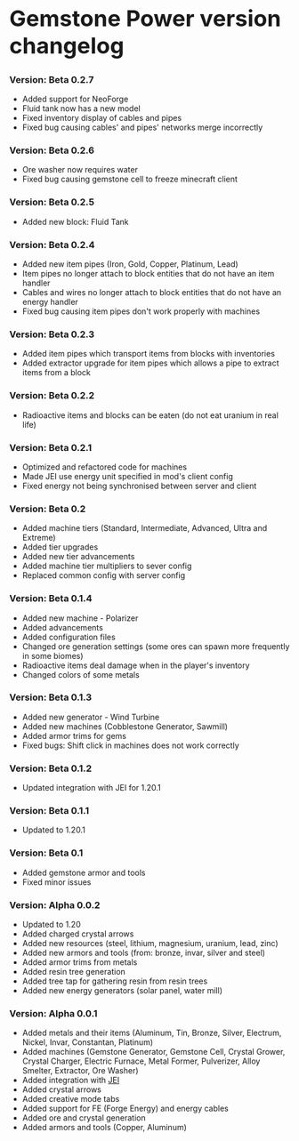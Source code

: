 <h1 style="font-size: 40px">Gemstone Power version changelog</h1>

<h3>Version: Beta 0.2.7</h3>
<ul>
<li>Added support for NeoForge
<li>Fluid tank now has a new model
<li>Fixed inventory display of cables and pipes
<li>Fixed bug causing cables' and pipes' networks merge incorrectly
</ul>

<h3>Version: Beta 0.2.6</h3>
<ul>
<li>Ore washer now requires water
<li>Fixed bug causing gemstone cell to freeze minecraft client
</ul>

<h3>Version: Beta 0.2.5</h3>
<ul>
<li>Added new block: Fluid Tank
</ul>

<h3>Version: Beta 0.2.4</h3>
<ul>
<li>Added new item pipes (Iron, Gold, Copper, Platinum, Lead)
<li>Item pipes no longer attach to block entities that do not have an item handler
<li>Cables and wires no longer attach to block entities that do not have an energy handler
<li>Fixed bug causing item pipes don't work properly with machines
</ul>

<h3>Version: Beta 0.2.3</h3>
<ul>
<li>Added item pipes which transport items from blocks with inventories 
<li>Added extractor upgrade for item pipes which allows a pipe to extract items from a block
</ul>

<h3>Version: Beta 0.2.2</h3>
<ul>
<li>Radioactive items and blocks can be eaten (do not eat uranium in real life)
</ul>

<h3>Version: Beta 0.2.1</h3>
<ul>
<li>Optimized and refactored code for machines
<li>Made JEI use energy unit specified in mod's client config
<li>Fixed energy not being synchronised between server and client
</ul>

<h3>Version: Beta 0.2</h3>
<ul>
<li>Added machine tiers (Standard, Intermediate, Advanced, Ultra and Extreme)
<li>Added tier upgrades
<li>Added new tier advancements
<li>Added machine tier multipliers to sever config
<li>Replaced common config with server config
</ul>

<h3>Version: Beta 0.1.4</h3>
<ul>
<li>Added new machine - Polarizer
<li>Added advancements
<li>Added configuration files
<li>Changed ore generation settings (some ores can spawn more frequently in some biomes)
<li>Radioactive items deal damage when in the player's inventory
<li>Changed colors of some metals
</ul>

<h3>Version: Beta 0.1.3</h3>
<ul>
<li>Added new generator - Wind Turbine
<li>Added new machines (Cobblestone Generator, Sawmill)
<li>Added armor trims for gems
<li>Fixed bugs: Shift click in machines does not work correctly
</ul>

<h3>Version: Beta 0.1.2</h3>
<ul>
<li>Updated integration with JEI for 1.20.1
</ul>

<h3>Version: Beta 0.1.1</h3>
<ul>
<li>Updated to 1.20.1
</ul>

<h3>Version: Beta 0.1</h3>
<ul>
<li>Added gemstone armor and tools
<li>Fixed minor issues
</ul>

<h3>Version: Alpha 0.0.2</h3>
<ul>
<li>Updated to 1.20
<li>Added charged crystal arrows
<li>Added new resources (steel, lithium, magnesium, uranium, lead, zinc)
<li>Added new armors and tools (from: bronze, invar, silver and steel)
<li>Added armor trims from metals
<li>Added resin tree generation
<li>Added tree tap for gathering resin from resin trees
<li>Added new energy generators (solar panel, water mill)
</ul>

<h3>Version: Alpha 0.0.1</h3>
<ul>
<li>Added metals and their items (Aluminum, Tin, Bronze, Silver, Electrum, Nickel, Invar, Constantan, Platinum)
<li>Added machines (Gemstone Generator, Gemstone Cell, Crystal Grower, Crystal Charger, Electric Furnace, Metal Former, Pulverizer, Alloy Smelter, Extractor, Ore Washer)
<li>Added integration with <a href="https://modrinth.com/mod/jei" target="_blank">JEI</a> 
<li>Added crystal arrows
<li>Added creative mode tabs
<li>Added support for FE (Forge Energy) and energy cables
<li>Added ore and crystal generation
<li>Added armors and tools (Copper, Aluminum)
</ul>